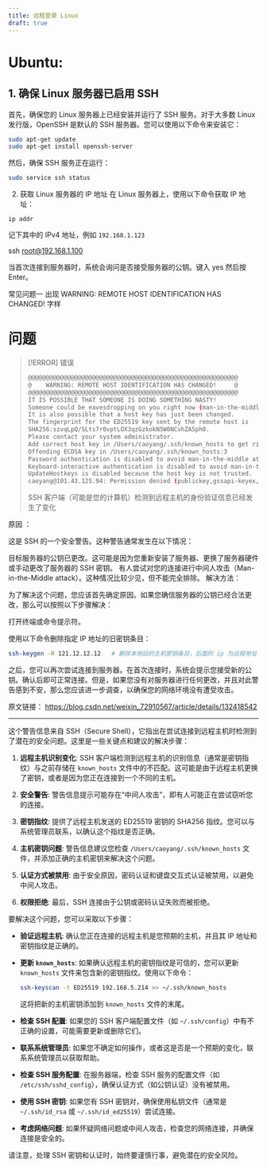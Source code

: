 ```yaml
---
title: 远程登录 Linux
draft: true
---
```

# Ubuntu:
## 1. 确保 Linux 服务器已启用 SSH
首先，确保您的 Linux 服务器上已经安装并运行了 SSH 服务。对于大多数 Linux 发行版，OpenSSH 是默认的 SSH 服务器。您可以使用以下命令来安装它：
```bash
sudo apt-get update
sudo apt-get install openssh-server
```

 然后，确保 SSH 服务正在运行：
```bash
sudo service ssh status
```

2. 获取 Linux 服务器的 IP 地址
在 Linux 服务器上，使用以下命令获取 IP 地址：
```bahs
ip addr
```

 记下其中的 IPv4 地址，例如 `192.168.1.123`

ssh root@192.168.1.100
 
 当首次连接到服务器时，系统会询问是否接受服务器的公钥。键入 yes 然后按 Enter。


 
常见问题一
出现 WARNING: REMOTE HOST IDENTIFICATION HAS CHANGED! 字样






# 问题
> [!ERROR] 错误
>
> ```bash
> @@@@@@@@@@@@@@@@@@@@@@@@@@@@@@@@@@@@@@@@@@@@@@@@@@@@@@@@@@@
> @    WARNING: REMOTE HOST IDENTIFICATION HAS CHANGED!     @
> @@@@@@@@@@@@@@@@@@@@@@@@@@@@@@@@@@@@@@@@@@@@@@@@@@@@@@@@@@@
> IT IS POSSIBLE THAT SOMEONE IS DOING SOMETHING NASTY!
> Someone could be eavesdropping on you right now (man-in-the-middle attack)!
> It is also possible that a host key has just been changed.
> The fingerprint for the ED25519 key sent by the remote host is
> SHA256:szvqLpQ/SLts7r0vptLOX3qzGzkokN5W0NCvhZA5ph0.
> Please contact your system administrator.
> Add correct host key in /Users/caoyang/.ssh/known_hosts to get rid of this message.
> Offending ECDSA key in /Users/caoyang/.ssh/known_hosts:3
> Password authentication is disabled to avoid man-in-the-middle attacks.
> Keyboard-interactive authentication is disabled to avoid man-in-the-middle attacks.
> UpdateHostkeys is disabled because the host key is not trusted.
> caoyang@101.43.125.94: Permission denied (publickey,gssapi-keyex,gssapi-with-mic,password).
> ```
>
> SSH 客户端（可能是您的计算机）检测到远程主机的身份验证信息已经发生了变化

原因 ：

这是 SSH 的一个安全警告。这种警告通常发生在以下情况：

目标服务器的公钥已更改。这可能是因为您重新安装了服务器、更换了服务器硬件或手动更改了服务器的 SSH 密钥。
有人尝试对您的连接进行中间人攻击（Man-in-the-Middle attack）。这种情况比较少见，但不能完全排除。
解决方法：

为了解决这个问题，您应该首先确定原因。如果您确信服务器的公钥已经合法更改，那么可以按照以下步骤解决：

打开终端或命令提示符。

使用以下命令删除指定 IP 地址的旧密钥条目：
```bash
ssh-keygen -R 121.12.12.12   # 删除本地旧的主机密钥条目，后面的 ip 为远程地址
```

之后，您可以再次尝试连接到服务器。在首次连接时，系统会提示您接受新的公钥。确认后即可正常连接。但是，如果您没有对服务器进行任何更改，并且对此警告感到不安，那么您应该进一步调查，以确保您的网络环境没有遭受攻击。

原文链接： https://blog.csdn.net/weixin_72910567/article/details/132418542


---

这个警告信息来自 SSH（Secure Shell），它指出在尝试连接到远程主机时检测到了潜在的安全问题。这里是一些关键点和建议的解决步骤：

1. **远程主机识别变化**:
   SSH 客户端检测到远程主机的识别信息（通常是密钥指纹）与之前存储在 `known_hosts` 文件中的不匹配。这可能是由于远程主机更换了密钥，或者是因为您正在连接到一个不同的主机。

2. **安全警告**:
   警告信息提示可能存在“中间人攻击”，即有人可能正在尝试窃听您的连接。

3. **密钥指纹**:
   提供了远程主机发送的 ED25519 密钥的 SHA256 指纹。您可以与系统管理员联系，以确认这个指纹是否正确。

4. **主机密钥问题**:
   警告信息建议您检查 `/Users/caoyang/.ssh/known_hosts` 文件，并添加正确的主机密钥来解决这个问题。

5. **认证方式被禁用**:
   由于安全原因，密码认证和键盘交互式认证被禁用，以避免中间人攻击。

6. **权限拒绝**:
   最后，SSH 连接由于公钥或密码认证失败而被拒绝。

要解决这个问题，您可以采取以下步骤：

- **验证远程主机**:
  确认您正在连接的远程主机是您预期的主机，并且其 IP 地址和密钥指纹是正确的。

- **更新 `known_hosts`**:
  如果确认远程主机的密钥指纹是可信的，您可以更新 `known_hosts` 文件来包含新的密钥指纹。使用以下命令：

  ```sh
  ssh-keyscan -t ED25519 192.168.5.214 >> ~/.ssh/known_hosts
  ```

  这将把新的主机密钥添加到 `known_hosts` 文件的末尾。

- **检查 SSH 配置**:
  如果您的 SSH 客户端配置文件（如 `~/.ssh/config`）中有不正确的设置，可能需要更新或删除它们。

- **联系系统管理员**:
  如果您不确定如何操作，或者这是否是一个预期的变化，联系系统管理员以获取帮助。

- **检查 SSH 服务配置**:
  在服务器端，检查 SSH 服务的配置文件（如 `/etc/ssh/sshd_config`），确保认证方式（如公钥认证）没有被禁用。

- **使用 SSH 密钥**:
  如果您有 SSH 密钥对，确保使用私钥文件（通常是 `~/.ssh/id_rsa` 或 `~/.ssh/id_ed25519`）尝试连接。

- **考虑网络问题**:
  如果怀疑网络问题或中间人攻击，检查您的网络连接，并确保连接是安全的。

请注意，处理 SSH 密钥和认证时，始终要谨慎行事，避免潜在的安全风险。
